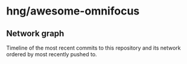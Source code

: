 # hng/awesome-omnifocus

## Network graph

Timeline of the most recent commits to this repository and its network ordered by most recently pushed to.

